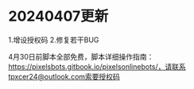 # 20240407更新
1.增设授权码
2.修复若干BUG

4月30日前脚本全部免费，脚本详细操作指南：https://pixelsbots.gitbook.io/pixelsonlinebots/，请联系tpxcer24@outlook.com索要授权码
